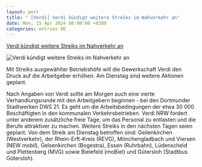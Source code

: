 ```yaml
---
layout: post
title: " [Verdi] Verdi kündigt weitere Streiks im Nahverkehr an"
date: Mon, 15 Apr 2024 08:00:00 +0200
categories: entries DE
---
```

[Verdi kündigt weitere Streiks im Nahverkehr an](https://ga.de/news/nrw/verdi-kuendigt-weitere-streiks-im-nahverkehr-an_aid-110696635)

![Verdi kündigt weitere Streiks im Nahverkehr an](https://ga.de/imgs/93/1/9/8/8/8/7/8/6/9/tok_192b05a995a68db613856c78619dfb36/w1200_h630_x1024_y682_urn_newsml_dpa_com_20090101_240414-99-672842-v3-s2048-2fd56d226a5c7602.jpeg)

Mit Streiks ausgewählter Betriebshöfe will die Gewerkschaft Verdi den Druck auf die Arbeitgeber erhöhen. Am Dienstag sind weitere Aktionen geplant.

Nach Angaben von Verdi sollte am Morgen auch eine vierte Verhandlungsrunde mit den Arbeitgebern beginnen - bei den Dortmunder Stadtwerken DWS 21. Es geht um die Arbeitsbedingungen der etwa 30 000 Beschäftigten in den kommunalen Verkehrsbetrieben. Verdi NRW fordert unter anderem zusätzliche freie Tage, um das Personal zu entlasten und die Berufe attraktiver zu machen. Weitere Streiks in den nächsten Tagen seien geplant. Von dem Streik am Dienstag betroffen sind: Geilenkirchen (Westverkehr), der Rhein-Erft-Kreis (REVG), Mönchengladbach und Viersen (NEW mobil), Gelsenkirchen (Bogestra), Essen (Ruhrbahn), Lüdenscheid und Plettenberg (MVG) sowie Bielefeld (moBiel) und Gütersloh (Stadtbus Gütersloh).

